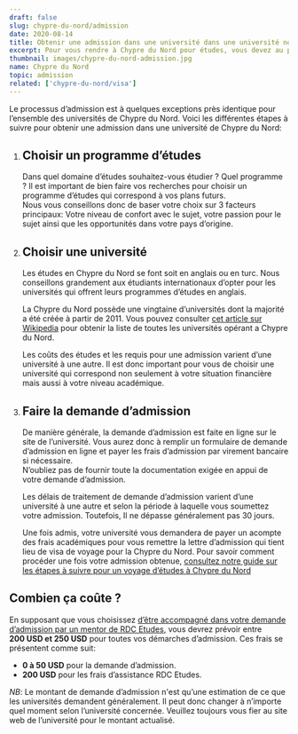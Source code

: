 ```yaml
---
draft: false
slug: chypre-du-nord/admission
date: 2020-08-14
title: Obtenir une admission dans une université dans une université nord-chypriote
excerpt: Pour vous rendre à Chypre du Nord pour études, vous devez au préalable obtenir une admission d‘un établissement d‘enseignement désigné à Chypre du Nord. Ce guide vous explique les différentes étapes à suivre pour obtenir une admission dans n‘importe quel établissement d‘enseignement à Chypre du Nord. 
thumbnail: images/chypre-du-nord-admission.jpg
name: Chypre du Nord
topic: admission
related: ['chypre-du-nord/visa']
---
```


Le processus d’admission est à quelques exceptions près identique pour l’ensemble des universités de Chypre du Nord. Voici les différentes étapes à suivre pour obtenir une admission dans une université de Chypre du Nord:

1. ## Choisir un programme d’études
   
   Dans quel domaine d’études souhaitez-vous étudier ? Quel programme ? Il est important de bien faire vos recherches pour choisir un programme d’études qui correspond à vos plans futurs.\
   Nous vous conseillons donc de baser votre choix sur 3 facteurs principaux: Votre niveau de confort avec le sujet, votre passion pour le sujet ainsi que les opportunités dans votre pays d’origine.

2. ## Choisir une université

   Les études en Chypre du Nord se font soit en anglais ou en turc. Nous conseillons grandement aux étudiants internationaux d’opter pour les universités qui offrent leurs programmes d’études en anglais.
   
   La Chypre du Nord possède une vingtaine d’universités dont la majorité a été créée à partir de 2011. Vous pouvez consulter <a href="https://en.wikipedia.org/wiki/List_of_universities_and_colleges_in_Northern_Cyprus" target="_blank" rel="noopener noreferrer">cet article sur Wikipedia</a> pour obtenir la liste de toutes les universités opérant a Chypre du Nord.
   
   Les coûts des études et les requis pour une admission varient d’une université à une autre. Il est donc important pour vous de choisir une université qui correspond non seulement à votre situation financière mais aussi à votre niveau académique.
   
3. ## Faire la demande d’admission
   
   De manière générale, la demande d’admission est faite en ligne sur le site de l’université. Vous aurez donc à remplir un formulaire de demande d’admission en ligne et payer les frais d’admission par virement bancaire si nécessaire.\
   N’oubliez pas de fournir toute la documentation exigée en appui de votre demande d’admission.
   
   Les délais de traitement de demande d’admission varient d’une université à une autre et selon la période à laquelle vous soumettez votre admission. Toutefois, Il ne dépasse généralement pas 30 jours.
   
   Une fois admis, votre université vous demandera de payer un acompte des frais académiques pour vous remettre la lettre d’admission qui tient lieu de visa de voyage pour la Chypre du Nord. Pour savoir comment procéder une fois votre admission obtenue, [consultez notre guide sur les étapes à suivre pour un voyage d’études à Chypre du Nord](/guides/chypre-du-nord/visa)

## Combien ça coûte ?
En supposant que vous choisissez [d’être accompagné dans votre demande d’admission par un mentor de RDC Etudes](/accompagnement), vous devrez prévoir entre **200 USD et 250 USD** pour toutes vos démarches d’admission.
Ces frais se présentent comme suit:

- **0 à 50 USD** pour la demande d’admission.
- **200 USD** pour les frais d’assistance RDC Etudes.

_NB_: Le montant de demande d’admission n'est qu’une estimation de ce que les universités demandent généralement. Il peut donc changer à n’importe quel moment selon l’université concernée. Veuillez toujours vous fier au site web de l’université pour le montant actualisé.
   
    